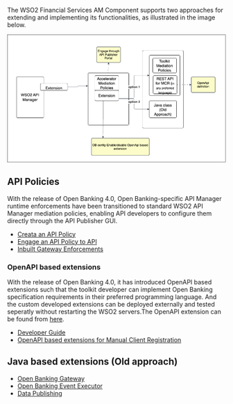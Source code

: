 The WSO2 Financial Services AM Component supports two approaches for extending and implementing its functionalities, as illustrated in the image below.

![AM_Accelerator_Extensions](../assets/img/develop/openapi-extensions/OB_Flows_with_OpenAPI_Extensions_AM.png) 

## API Policies

With the release of Open Banking 4.0, Open Banking-specific API Manager runtime enforcements have been transitioned to standard WSO2 API Manager mediation policies, enabling API developers to configure them directly through the API Publisher GUI.

- [Creata an API Policy](../learn/create-policies.md)
- [Engage an API Policy to API](../learn/engage-policies.md)
- [Inbuilt Gateway Enforcements](../learn/inbuilt-policies.md)

### OpenAPI based extensions

With the release of Open Banking 4.0, it has introduced OpenAPI based extensions such that the toolkit developer can 
implement Open Banking specification requirements in their preferred programming language. And the custom developed 
extensions can be deployed externally and tested seperatly without restarting the WSO2 servers.The OpenAPI extension 
can be found from [here](../references/accelerator-extensions-api.md).

  - [Developer Guide](openapi-extensions-developer-guide-am.md)
  - [OpenAPI based extensions for Manual Client Registration](openapi-extensions-mcr.md)


## Java based extensions (Old approach)

- [Open Banking Gateway](open-banking-gateway.md)
- [Open Banking Event Executor](custom-event-executor.md)
- [Data Publishing](authentication-flow-for-data-publishing.md)

